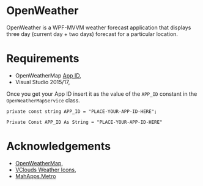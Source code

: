 # OpenWeather

OpenWeather is a WPF-MVVM weather forecast application that displays three day (current day + two days) forecast for a particular location.

# Requirements
- OpenWeatherMap [App ID](http://openweathermap.org/appid),
- Visual Studio 2015/17,

Once you get your App ID insert it as the value of the `APP_ID` constant in the `OpenWeatherMapService` class.
```
private const string APP_ID = "PLACE-YOUR-APP-ID-HERE";
```

```
Private Const APP_ID As String = "PLACE-YOUR-APP-ID-HERE"
```

# Acknowledgements
- [OpenWeatherMap](http://openweathermap.org),
- [VClouds Weather Icons](https://vclouds.deviantart.com/art/VClouds-Weather-Icons-179152045),
- [MahApps.Metro](https://github.com/MahApps/MahApps.Metro)

